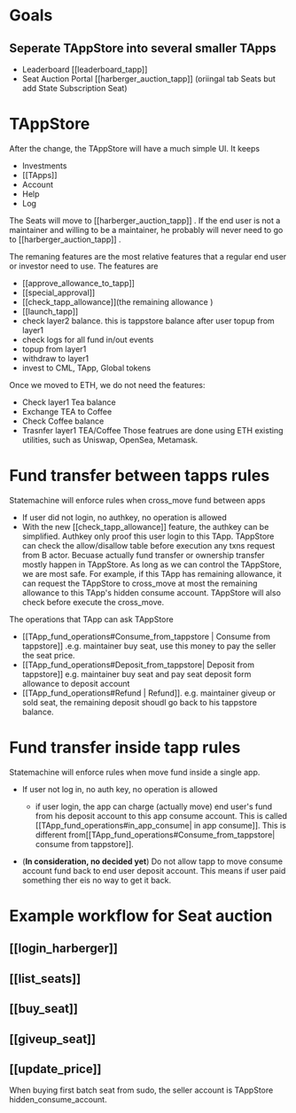 # Goals
## Seperate TAppStore into several smaller TApps
- Leaderboard [[leaderboard_tapp]]
- Seat Auction Portal [[harberger_auction_tapp]] (oriingal tab Seats but add State Subscription Seat)

# TAppStore
After the change, the TAppStore will have a much simple UI.
It keeps
- Investments
- [[TApps]]
- Account
- Help
- Log

The Seats will move to [[harberger_auction_tapp]] . If the end user is not a maintainer and willing to be a maintainer, he probably will never need to go to [[harberger_auction_tapp]] .

The remaning features are the most relative features that a regular end user or investor need to use. The features are
- [[approve_allowance_to_tapp]]
- [[special_approval]]
- [[check_tapp_allowance]](the remaining allowance )
- [[launch_tapp]]
- check layer2 balance. this is tappstore balance after user topup from layer1
- check logs for all fund in/out events
- topup from layer1
- withdraw to layer1
- invest to CML, TApp, Global tokens

Once we moved to ETH, we do not need the features:
- Check layer1 Tea balance
- Exchange TEA to Coffee
- Check Coffee balance
- Trasnfer layer1 TEA/Coffee
Those featrues are done using ETH existing utilities, such as Uniswap, OpenSea, Metamask.

# Fund transfer between tapps rules
Statemachine will enforce rules when cross_move fund between apps
- If user did not login, no authkey, no operation is allowed
- With the new [[check_tapp_allowance]] feature, the authkey can be simplified. Authkey only proof this user login to this TApp. TAppStore can check the allow/disallow table before execution any txns request from B actor. Becuase actually fund transfer or ownership transfer mostly happen in TAppStore. As long as we can control the TAppStore, we are most safe. For example, if this TApp has remaining allowance, it can request the TAppStore to cross_move at most the remaining allowance to this TApp's hidden consume account. TAppStore will also check before execute the cross_move.

The operations that TApp can ask TAppStore
- [[TApp_fund_operations#Consume_from_tappstore | Consume from tappstore]] .e.g. maintainer buy seat, use this money to pay the seller the seat price.
- [[TApp_fund_operations#Deposit_from_tappstore| Deposit from tappstore]] e.g. maintainer buy seat and pay seat deposit form allowance to deposit account
- [[TApp_fund_operations#Refund | Refund]]. e.g. maintainer giveup or sold seat, the remaining deposit shoudl go back to his tappstore balance.

# Fund transfer inside tapp rules

Statemachine will enforce rules when move fund inside a single app.
- If user not log in, no auth key, no operation is allowed
	- if user login, the app can charge (actually move) end user's fund from his deposit account to this app consume account. This is called [[TApp_fund_operations#in_app_consume| in app consume]]. This is different from[[TApp_fund_operations#Consume_from_tappstore| consume from tappstore]]. 
	
- (**In consideration, no decided yet**) Do not allow tapp to move consume account fund back to end user deposit account. This means if user paid something ther eis no way to get it back. 

# Example workflow for Seat auction
## [[login_harberger]]
## [[list_seats]]
## [[buy_seat]]
## [[giveup_seat]]
## [[update_price]]

When buying first batch seat from sudo, the seller account is TAppStore hidden_consume_account.

